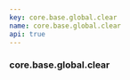 ```yaml
---
key: core.base.global.clear
name: core.base.global.clear
api: true
---
```


### core.base.global.clear

